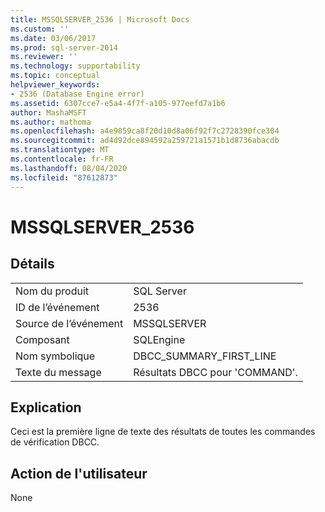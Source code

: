 ```yaml
---
title: MSSQLSERVER_2536 | Microsoft Docs
ms.custom: ''
ms.date: 03/06/2017
ms.prod: sql-server-2014
ms.reviewer: ''
ms.technology: supportability
ms.topic: conceptual
helpviewer_keywords:
- 2536 (Database Engine error)
ms.assetid: 6307cce7-e5a4-4f7f-a105-977eefd7a1b6
author: MashaMSFT
ms.author: mathoma
ms.openlocfilehash: a4e9859ca8f20d10d8a06f92f7c2728390fce304
ms.sourcegitcommit: ad4d92dce894592a259721a1571b1d8736abacdb
ms.translationtype: MT
ms.contentlocale: fr-FR
ms.lasthandoff: 08/04/2020
ms.locfileid: "87612873"
---
```

# <a name="mssqlserver_2536"></a>MSSQLSERVER_2536
    
## <a name="details"></a>Détails  
  
|||  
|-|-|  
|Nom du produit|SQL Server|  
|ID de l’événement|2536|  
|Source de l’événement|MSSQLSERVER|  
|Composant|SQLEngine|  
|Nom symbolique|DBCC_SUMMARY_FIRST_LINE|  
|Texte du message|Résultats DBCC pour 'COMMAND'.|  
  
## <a name="explanation"></a>Explication  
 Ceci est la première ligne de texte des résultats de toutes les commandes de vérification DBCC.  
  
## <a name="user-action"></a>Action de l'utilisateur  
 None  
  
  

